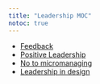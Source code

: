 ```yaml
---
title: "Leadership MOC"
notoc: true
---
```


- [Feedback](notes/perdev/leadership/feedback.md)
- [Positive Leadership](notes/perdev/leadership/positive-leadership.md)
- [No to micromanaging](notes/perdev/leadership/micromanaging.md)
- [Leadership in design](notes/arts/leadership-design.md)